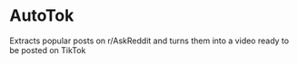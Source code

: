 # AutoTok
Extracts popular posts on r/AskReddit and turns them into a video ready to be posted on TikTok
